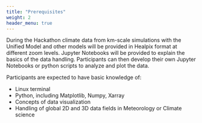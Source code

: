 ```yaml
---
title: "Prerequisites"
weight: 2
header_menu: true
---
```


During the Hackathon climate data from km-scale simulations with the Unified Model and other models will be provided in Healpix format at different zoom levels. Jupyter Notebooks will be provided to explain the basics of the data handling. Participants can then develop their own Jupyter Notebooks or python scripts to analyze and plot the data.

Participants are expected to have basic knowledge of:
 * Linux terminal
 * Python, including Matplotlib, Numpy, Xarray
 * Concepts of data visualization
 * Handling of global 2D and 3D data fields in Meteorology or Climate science

